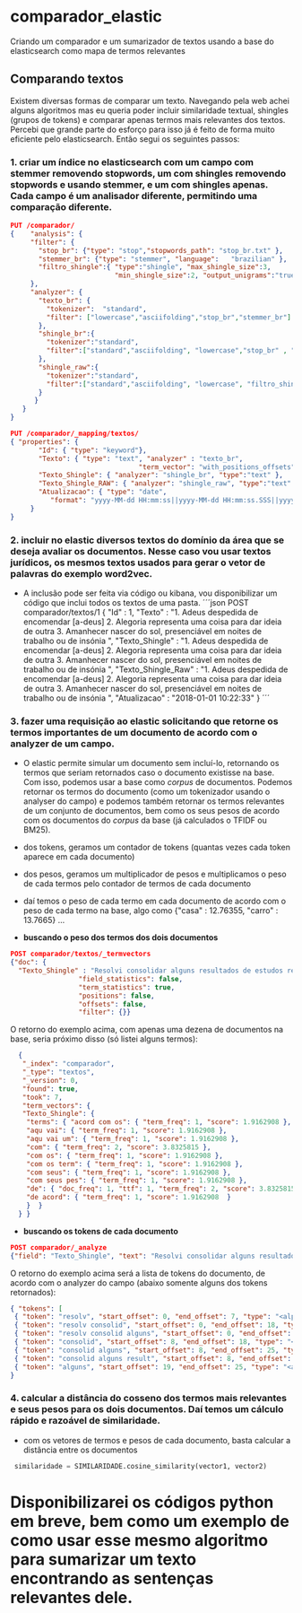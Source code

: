 # comparador_elastic
Criando um comparador e um sumarizador de textos usando a base do elasticsearch como mapa de termos relevantes

## Comparando textos
Existem diversas formas de comparar um texto. Navegando pela web achei alguns algoritmos mas eu queria poder incluir similaridade textual, shingles (grupos de tokens) e comparar apenas termos mais relevantes dos textos. Percebi que grande parte do esforço para isso já é feito de forma muito eficiente pelo elasticsearch. Então segui os seguintes passos:

### 1. criar um índice no elasticsearch com um campo com stemmer removendo stopwords, um com shingles removendo stopwords e usando stemmer, e um com shingles apenas. Cada campo é um analisador diferente, permitindo uma comparação diferente.
```json
PUT /comparador/
{    "analysis": {
     "filter": {
       "stop_br": {"type": "stop","stopwords_path": "stop_br.txt" },
       "stemmer_br": {"type": "stemmer", "language":   "brazilian" },
       "filtro_shingle":{ "type":"shingle", "max_shingle_size":3,
                          "min_shingle_size":2, "output_unigrams":"true"}
     },
     "analyzer": {
       "texto_br": {
         "tokenizer":  "standard",
         "filter": ["lowercase","asciifolding","stop_br","stemmer_br"]
       },
       "shingle_br":{
         "tokenizer":"standard",
         "filter":["standard","asciifolding", "lowercase","stop_br" , "stemmer_br","filtro_shingle"]
       },
       "shingle_raw":{
         "tokenizer":"standard",
         "filter":["standard","asciifolding", "lowercase", "filtro_shingle"]
       }
      }
   }
}

PUT /comparador/_mapping/textos/
{ "properties": {
       "Id": { "type": "keyword"},
       "Texto": { "type": "text", "analyzer" : "texto_br",
                                "term_vector": "with_positions_offsets"  },
       "Texto_Shingle": { "analyzer": "shingle_br", "type":"text" },
       "Texto_Shingle_RAW": { "analyzer": "shingle_raw", "type":"text" },
       "Atualizacao": { "type": "date", 
          "format": "yyyy-MM-dd HH:mm:ss||yyyy-MM-dd HH:mm:ss.SSS||yyyy-MM-dd" }
     }
}
```

### 2. incluir no elastic diversos textos do domínio da área que se deseja avaliar os documentos. Nesse caso vou usar textos jurídicos, os mesmos textos usados para gerar o vetor de palavras do exemplo word2vec.
- A inclusão pode ser feita via código ou kibana, vou disponibilizar um código que inclui todos os textos de uma pasta.
´´´json
  POST comparador/textos/1
  { "Id" : 1,
    "Texto" : "1. Adeus despedida de encomendar [a-deus] 2. Alegoria representa uma coisa para dar ideia de outra 3. Amanhecer nascer do sol, presenciável em noites de trabalho ou de insónia ",
    "Texto_Shingle" : "1. Adeus despedida de encomendar [a-deus] 2. Alegoria representa uma coisa para dar ideia de outra 3. Amanhecer nascer do sol, presenciável em noites de trabalho ou de insónia ",
    "Texto_Shingle_Raw" : "1. Adeus despedida de encomendar [a-deus] 2. Alegoria representa uma coisa para dar ideia de outra 3. Amanhecer nascer do sol, presenciável em noites de trabalho ou de insónia ",
    "Atualizacao" : "2018-01-01 10:22:33"
  }
´´´

### 3. fazer uma requisição ao elastic solicitando que retorne os termos importantes de um documento de acordo com o analyzer de um campo.
- O elastic permite simular um documento sem incluí-lo, retornando os termos que seriam retornados caso o documento existisse na base. Com isso, podemos usar a base como <i>corpus</i> de documentos. Podemos retornar os termos do documento (como um tokenizador usando o analyser do campo) e podemos também retornar os termos relevantes de um conjunto de documentos, bem como os seus pesos de acordo com os documentos do <i>corpus</i> da base (já calculados o TFIDF ou BM25). 
- dos tokens, geramos um contador de tokens (quantas vezes cada token aparece em cada documento)
- dos pesos, geramos um multiplicador de pesos e multiplicamos o peso de cada termos pelo contador de termos de cada documento
- daí temos o peso de cada termo em cada documento de acordo com o peso de cada termo na base, algo como {"casa" : 12.76355, "carro" : 13.7665} ...

- <b>buscando o peso dos termos dos dois documentos</b>
```json
POST comparador/textos/_termvectors
{"doc": {
  "Texto_Shingle" : "Resolvi consolidar alguns resultados de estudos realizados com o uso de elasticsearch e python para facilitar o trabalho de quem está iniciando nessa área. Esse não é um trabalho acadêmico e não visa esgotar todo o assunto. Alguns tópicos abordados aqui com exemplos funcionais e dicas de como evoluí-los e usá-los no dia-a-dia. Estão mais próximos de receitas do tipo pegar, adaptar e usar. O outro documento está aqui também ... "},
                 "field_statistics": false,
                 "term_statistics": true,
                 "positions": false,
                 "offsets": false,
                 "filter": {}}
```

O retorno do exemplo acima, com apenas uma dezena de documentos na base, seria próximo disso (só listei alguns termos):
```json
  {
   "_index": "comparador",
   "_type": "textos",
   "_version": 0,
   "found": true,
   "took": 7,
   "term_vectors": {
   "Texto_Shingle": {
    "terms": { "acord com os": { "term_freq": 1, "score": 1.9162908 },
    "aqu vai": { "term_freq": 1, "score": 1.9162908 },
    "aqu vai um": { "term_freq": 1, "score": 1.9162908 },
    "com": { "term_freq": 2, "score": 3.8325815 },
    "com os": { "term_freq": 1, "score": 1.9162908 },
    "com os term": { "term_freq": 1, "score": 1.9162908 },
    "com seus": { "term_freq": 1, "score": 1.9162908 },
    "com seus pes": { "term_freq": 1, "score": 1.9162908 },
    "de": { "doc_freq": 1, "ttf": 1, "term_freq": 2, "score": 3.8325815  },
    "de acord": { "term_freq": 1, "score": 1.9162908  }
    }  }
  } }
```
- <b>buscando os tokens de cada documento</b>
```json
POST comparador/_analyze
{"field": "Texto_Shingle", "text": "Resolvi consolidar alguns resultados de estudos realizados com o uso de elasticsearch e python para facilitar o trabalho de quem está iniciando nessa área. Esse não é um trabalho acadêmico e não visa esgotar todo o assunto. Alguns tópicos abordados aqui com exemplos funcionais e dicas de como evoluí-los e usá-los no dia-a-dia. Estão mais próximos de receitas do tipo pegar, adaptar e usar."}
```

O retorno do exemplo acima será a lista de tokens do documento, de acordo com o analyzer do campo (abaixo somente alguns dos tokens retornados):
```json
{ "tokens": [
 { "token": "resolv", "start_offset": 0, "end_offset": 7, "type": "<alphanum>", "position": 0 }, 
 { "token": "resolv consolid", "start_offset": 0, "end_offset": 18, "type": "shingle", "position": 0, "positionlength": 2 },
 { "token": "resolv consolid alguns", "start_offset": 0, "end_offset": 25, "type": "shingle", "position": 0, "positionlength": 3},
 { "token": "consolid", "start_offset": 8, "end_offset": 18, "type": "<alphanum>", "position": 1 }, 
 { "token": "consolid alguns", "start_offset": 8, "end_offset": 25, "type": "shingle", "position": 1, "positionlength": 2 },
 { "token": "consolid alguns result", "start_offset": 8, "end_offset": 36, "type": "shingle", "position": 1, "positionlength": 3 },
 { "token": "alguns", "start_offset": 19, "end_offset": 25, "type": "<alphanum>", "position": 2 } ]
}
```

### 4. calcular a distância do cosseno dos termos mais relevantes e seus pesos para os dois documentos. Daí temos um cálculo rápido e razoável de similaridade.
- com os vetores de termos e pesos de cada documento, basta calcular a distância entre os documentos 
```py
 similaridade = SIMILARIDADE.cosine_similarity(vector1, vector2)
```

# Disponibilizarei os códigos python em breve, bem como um exemplo de como usar esse mesmo algoritmo para sumarizar um texto encontrando as sentenças relevantes dele.
